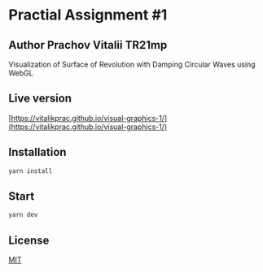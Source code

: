 # Practial Assignment #1
## Author Prachov Vitalii TR21mp
Visualization of
Surface of Revolution with Damping Circular Waves using WebGL

## Live version

[https://vitalikprac.github.io/visual-graphics-1/](https://vitalikprac.github.io/visual-graphics-1/)

## Installation

```bash
yarn install
```

## Start

```bash
yarn dev
```
## License

[MIT](https://choosealicense.com/licenses/mit/)